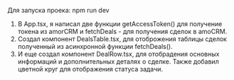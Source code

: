 Для запуска проека: npm run dev

1. В App.tsx, я написал две функции getAccessToken() для получение токена из amorCRM и fetchDeals - для получения сделок в amoCRM.
2. Создал компонент DealsTable.tsx, для отоброжения таблицы сделок полученный из асинхронной функции fetchDeals().
3. И еще создал компонент DealRow.tsx, для отобрадения основных информаций и дополнительных деталях о сделке. Также добавил цветной круг для отображения статуса задачи.
